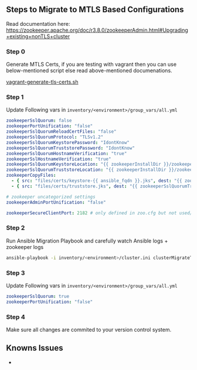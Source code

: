 ## Steps to Migrate to MTLS Based Configurations

Read documentation here: https://zookeeper.apache.org/doc/r3.8.0/zookeeperAdmin.html#Upgrading+existing+nonTLS+cluster

### Step 0
Generate MTLS Certs, if you are testing with vagrant then you can use below-mentioned script else read above-mentioned documenations.

[vagrant-generate-tls-certs.sh](../files/vagrant-generate-tls-certs.sh)

### Step 1
Update Following vars in ```inventory/<environment>/group_vars/all.yml```
```yaml
zookeeperSslQuorum: false
zookeeperPortUnification: "false"
zookeeperSslQuorumReloadCertFiles: "false"
zookeeperSslQuorumProtocol: "TLSv1.2"
zookeeperSslQuorumKeystorePassword: "IdontKnow"
zookeeperSslQuorumTruststorePassword: "IdontKnow"
zookeeperSslQuorumHostnameVerification: "true"
zookeeperSslHostnameVerification: "true"
zookeeperSslQuorumKeystoreLocation: "{{ zookeeperInstallDir }}/zookeeper-{{ zookeeperVersion }}/conf/keystore.jks"
zookeeperSslQuorumTruststoreLocation: "{{ zookeeperInstallDir }}/zookeeper-{{ zookeeperVersion }}/conf/truststore.jks"
zookeeperCopyFiles:
  - { src: "files/certs/keystore-{{ ansible_fqdn }}.jks", dest: "{{ zookeeperSslQuorumKeystoreLocation }}" }
  - { src: "files/certs/truststore.jks", dest: "{{ zookeeperSslQuorumTruststoreLocation }}" }

# zookeeper uncategorized settings
zookeeperAdminPortUnification: "false"

zookeeperSecureClientPort: 2182 # only defined in zoo.cfg but not used/tested
```

### Step 2
Run Ansible Migration Playbook and carefully watch Ansible logs + zookeeper logs

```bash
ansible-playbook -i inventory/<environment>/cluster.ini clusterMigrateToMtls.yml
```

### Step 3
Update Following vars in ```inventory/<environment>/group_vars/all.yml```
```yaml
zookeeperSslQuorum: true
zookeeperPortUnification: "false"
```

### Step 4
Make sure all changes are commited to your version control system.


## Knowns Issues
* 